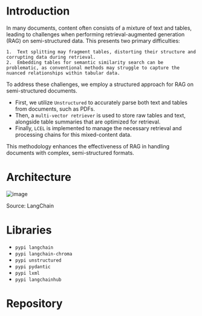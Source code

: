 # Introduction

In many documents, content often consists of a mixture of text and tables, leading to challenges when performing retrieval-augmented generation (RAG) on semi-structured data. This presents two primary difficulties:

	1.	Text splitting may fragment tables, distorting their structure and corrupting data during retrieval.
	2.	Embedding tables for semantic similarity search can be problematic, as conventional methods may struggle to capture the nuanced relationships within tabular data.

To address these challenges, we employ a structured approach for RAG on semi-structured documents. 
- First, we utilize `Unstructured` to accurately parse both text and tables from documents, such as PDFs.
- Then, a `multi-vector retriever` is used to store raw tables and text, alongside table summaries that are optimized for retrieval.
- Finally, `LCEL` is implemented to manage the necessary retrieval and processing chains for this mixed-content data.

This methodology enhances the effectiveness of RAG in handling documents with complex, semi-structured formats.

# Architecture

![image](https://github.com/user-attachments/assets/fbdb853c-0168-4fc4-86b1-8d0f4e8661cd)

Source: LangChain

# Libraries

- `pypi langchain`
- `pypi langchain-chroma`
- `pypi unstructured`
- `pypi pydantic`
- `pypi lxml`
- `pypi langchainhub`

# Repository


